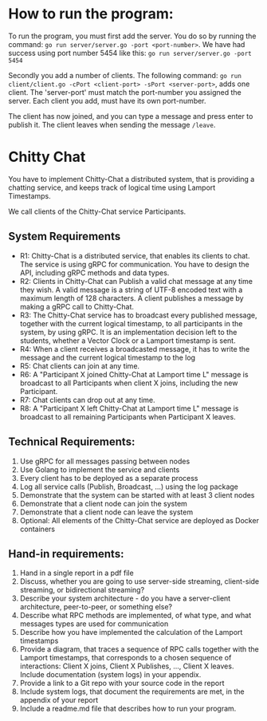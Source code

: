 # How to run the program:

To run the program, you must first add the server. You do so by running the command: `go run server/server.go -port <port-number>`. We have had success using port number 5454 like this: `go run server/server.go -port 5454`

Secondly you add a number of clients. The following command: `go run client/client.go -cPort <client-port> -sPort <server-port>`, adds one client. The 'server-port' must match the port-number you assigned the server. Each client you add, must have its own port-number.

The client has now joined, and you can type a message and press enter to publish it. The client leaves when sending the message `/leave`.

# Chitty Chat

You have to implement Chitty-Chat a distributed system, that is providing a chatting service, and keeps track of logical time using Lamport Timestamps.

We call clients of the Chitty-Chat service Participants. 

## System Requirements

* R1: Chitty-Chat is a distributed service, that enables its clients to chat. The service is using gRPC for communication. You have to design the API, including gRPC methods and data types. 
* R2: Clients in Chitty-Chat can Publish a valid chat message at any time they wish.  A valid message is a string of UTF-8 encoded text with a maximum length of 128 characters. A client publishes a message by making a gRPC call to Chitty-Chat.
* R3: The Chitty-Chat service has to broadcast every published message, together with the current logical timestamp, to all participants in the system, by using gRPC. It is an implementation decision left to the students, whether a Vector Clock or a Lamport timestamp is sent.
* R4: When a client receives a broadcasted message, it has to write the message and the current logical timestamp to the log
* R5: Chat clients can join at any time. 
* R6: A "Participant X  joined Chitty-Chat at Lamport time L" message is broadcast to all Participants when client X joins, including the new Participant.
* R7: Chat clients can drop out at any time. 
* R8: A "Participant X left Chitty-Chat at Lamport time L" message is broadcast to all remaining Participants when Participant X leaves.

## Technical Requirements:

1. Use gRPC for all messages passing between nodes
2. Use Golang to implement the service and clients
3. Every client has to be deployed as a separate process
4. Log all service calls (Publish, Broadcast, ...) using the log package
5. Demonstrate that the system can be started with at least 3 client nodes 
6. Demonstrate that a client node can join the system
7. Demonstrate that a client node can leave the system
8. Optional: All elements of the Chitty-Chat service are deployed as Docker containers


## Hand-in requirements:

1. Hand in a single report in a pdf file
2. Discuss, whether you are going to use server-side streaming, client-side streaming, or bidirectional streaming? 
3. Describe your system architecture - do you have a server-client architecture, peer-to-peer, or something else?
4. Describe what  RPC methods are implemented, of what type, and what messages types are used for communication
5. Describe how you have implemented the calculation of the Lamport timestamps
6. Provide a diagram, that traces a sequence of RPC calls together with the Lamport timestamps, that corresponds to a chosen sequence of interactions: Client X joins, Client X Publishes, ..., Client X leaves. Include documentation (system logs) in your appendix.
7. Provide a link to a Git repo with your source code in the report
8. Include system logs, that document the requirements are met, in the appendix of your report
9. Include a readme.md file that describes how to run your program. 
